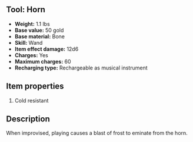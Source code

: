 ## Tool: Horn
- **Weight:** 1.1 lbs
- **Base value:** 50 gold
- **Base material:** Bone
- **Skill:** Wand
- **Item effect damage:** 12d6
- **Charges:** Yes
- **Maximum charges:** 60
- **Recharging type:** Rechargeable as musical instrument
## Item properties
1. Cold resistant
## Description
When improvised, playing causes a blast of frost to eminate from the horn.
